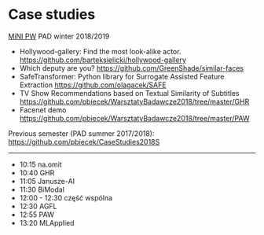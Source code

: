 # Case studies

[MiNI PW](https://ww2.mini.pw.edu.pl/) PAD winter 2018/2019

* Hollywood-gallery: Find the most look-alike actor. https://github.com/barteksielicki/hollywood-gallery
* Which deputy are you? https://github.com/GreenShade/similar-faces
* SafeTransformer: Python library for Surrogate Assisted Feature Extraction https://github.com/olagacek/SAFE
* TV Show Recommendations based on Textual Similarity of Subtitles https://github.com/pbiecek/WarsztatyBadawcze2018/tree/master/GHR
* Facenet demo https://github.com/pbiecek/WarsztatyBadawcze2018/tree/master/PAW


Previous semester (PAD summer 2017/2018): https://github.com/pbiecek/CaseStudies2018S


--------


* 10:15 na.omit 
* 10:40 GHR
* 11:05 Janusze-AI
* 11:30 BiModal
* 12:00 - 12:30 część wspólna
* 12:30 AGFL
* 12:55 PAW
* 13:20 MLApplied


